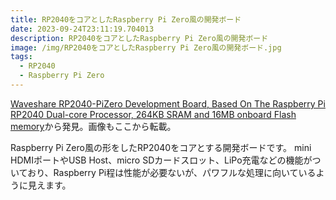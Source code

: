 ```yaml
---
title: RP2040をコアとしたRaspberry Pi Zero風の開発ボード
date: 2023-09-24T23:11:19.704013
description: RP2040をコアとしたRaspberry Pi Zero風の開発ボード
image: /img/RP2040をコアとしたRaspberry Pi Zero風の開発ボード.jpg
tags:
  - RP2040
  - Raspberry Pi Zero
---
```

[Waveshare RP2040-PiZero Development Board, Based On The Raspberry Pi RP2040 Dual-core Processor, 264KB SRAM and 16MB onboard Flash memory](https://www.waveshare.com/rp2040-pizero.htm)から発見。画像もここから転載。

Raspberry Pi Zero風の形をしたRP2040をコアとする開発ボードです。
mini HDMIポートやUSB Host、micro SDカードスロット、LiPo充電などの機能がついており、Raspberry Pi程は性能が必要ないが、パワフルな処理に向いているように見えます。



